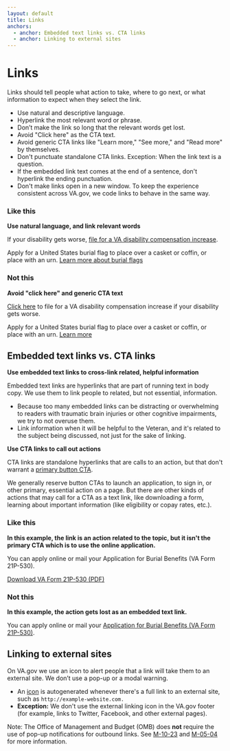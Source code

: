 ```yaml
---
layout: default
title: Links
anchors:
  - anchor: Embedded text links vs. CTA links 
  - anchor: Linking to external sites
---
```


# Links

Links should tell people what action to take, where to go next, or what information to expect when they select the link.

- Use natural and descriptive language.
- Hyperlink the most relevant word or phrase.
- Don’t make the link so long that the relevant words get lost.
- Avoid "Click here" as the CTA text.
- Avoid generic CTA links like "Learn more," "See more," and "Read more" by themselves.
- Don't punctuate standalone CTA links. Exception: When the link text is a question.
- If the embedded link text comes at the end of a sentence, don't hyperlink the ending punctuation.
- Don't make links open in a new window. To keep the experience consistent across VA.gov, we code links to behave in the same way.

<div class="do-dont">
<div class="do-dont__do">
<h3 class="do-dont__heading">Like this</h3>
<div class="do-dont__content" markdown="1">
  
__Use natural language, and link relevant words__
  
If your disability gets worse, [file for a VA disability compensation increase](https://preview.va.gov/disability/how-to-file-claim/).
  
Apply for a United States burial flag to place over a casket or coffin, or place with an urn. 
[Learn more about burial flags](https://www.va.gov/burials-memorials/memorial-items/burial-flags/)

</div>
</div>
<div class="do-dont__dont">
<h3 class="do-dont__heading">Not this</h3>
<div class="do-dont__content" markdown="1">
  
__Avoid "click here" and generic CTA text__

[Click here](https://preview.va.gov/disability/how-to-file-claim/) to file for a VA disability compensation increase if your disability gets worse.

Apply for a United States burial flag to place over a casket or coffin, or place with an urn. 
[Learn more](https://www.va.gov/burials-memorials/memorial-items/burial-flags/)
  
</div>
</div>
</div>




## Embedded text links vs. CTA links

__Use embedded text links to cross-link related, helpful information__

Embedded text links are hyperlinks that are part of running text in body copy. We use them to link people to related, but not essential, information. 
- Because too many embedded links can be distracting or overwhelming to readers with traumatic brain injuries or other cognitive impairments, we try to not overuse them. 
- Link information when it will be helpful to the Veteran, and it's related to the subject being discussed, not just for the sake of linking. 

__Use CTA links to call out actions__

CTA links are standalone hyperlinks that are calls to an action, but that don't warrant a [primary button CTA](https://design.va.gov/content-style-guide/button-labels). 

We generally reserve button CTAs to launch an application, to sign in, or other primary, essential action on a page. But there are other kinds of actions that may call for a CTA as a text link, like downloading a form, learning about important information (like eligibility or copay rates, etc.). 



<div class="do-dont">
<div class="do-dont__do">
<h3 class="do-dont__heading">Like this</h3>
<div class="do-dont__content" markdown="1">
  
__In this example, the link is an action related to the topic, but it isn't the primary CTA which is to use the online application.__

You can apply online or mail your Application for Burial Benefits (VA Form 21P-530).

[Download VA Form 21P-530 (PDF)](https://www.vba.va.gov/pubs/forms/VBA-21P-530-ARE.pdf)

</div>
</div>
<div class="do-dont__dont">
<h3 class="do-dont__heading">Not this</h3>
<div class="do-dont__content" markdown="1">
  
__In this example, the action gets lost as an embedded text link.__
  
You can apply online or mail your [Application for Burial Benefits (VA Form 21P-530)](https://www.vba.va.gov/pubs/forms/VBA-21P-530-ARE.pdf).

</div>
</div>
</div>



## Linking to external sites

On VA.gov we use an icon to alert people that a link will take them to an external site. We don’t use a pop-up or a modal warning. 

- An [icon]({{site.baseurl}}/design/typography#links) is autogenerated whenever there's a full link to an external site, such as `http://example-website.com.`
- **Exception:** We don't use the external linking icon in the VA.gov footer (for example, links to Twitter, Facebook, and other external pages).

Note: The Office of Management and Budget (OMB) does **not** require the use of pop-up notifications for outbound links. See [M-10-23](https://www.whitehouse.gov/sites/default/files/omb/assets/memoranda_2010/m10-23.pdf) and [M-05-04](https://www.whitehouse.gov/sites/default/files/omb/memoranda/fy2005/m05-04.pdf) for more information.
